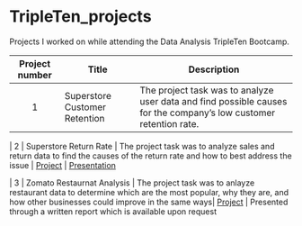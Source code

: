 # TripleTen_projects
Projects I worked on while attending the Data Analysis TripleTen Bootcamp.


| Project number | Title | Description |
| :-----------: | ----------- |----------- |
| 1 | Superstore Customer Retention| The project task was to analyze user data and find possible causes for the company’s low customer retention rate. | [Project](https://public.tableau.com/app/profile/donley.nash/viz/DonleyNashTripleTenSprint4Project/PLProfitsbySub-Category)

| 2 | Superstore Return Rate | The project task was to analyze sales and return data to find the causes of the return rate and how to best address the issue | [Project](https://public.tableau.com/app/profile/donley.nash/viz/Sprint5ProjectDonleyNash/Dashboard1) | [Presentation](https://drive.google.com/file/d/132XYyaXRUqfeTFPhqbRgiCzUkUX32jVE/view?usp=sharing)

| 3 | Zomato Restaurnat Analysis | The project task was to anlayze restaurant data to determine which are the most popular, why they are, and how other businesses could improve in the same ways| [Project](https://public.tableau.com/app/profile/donley.nash/viz/TripleTenFinalProject-DonleyNash/TopOrdersDashboard) | Presented through a written report which is available upon request

